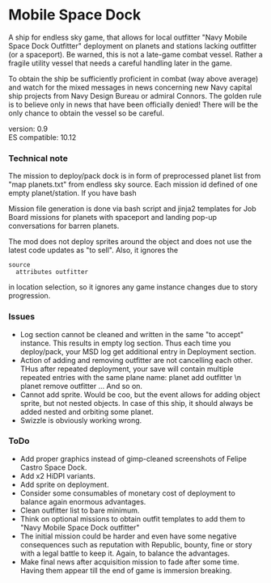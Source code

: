 # Mobile Space Dock #

A ship for endless sky game, that allows for local outfitter "Navy Mobile Space Dock Outfitter" deployment on planets 
and stations lacking outfitter (or a spaceport). Be warned, this is not a late-game combat vessel. Rather a fragile
utility vessel that needs a careful handling later in the game.   

To obtain the ship be sufficiently proficient in combat (way above average) and watch for the mixed messages in news
concerning new Navy capital ship projects from Navy Design Bureau or admiral Connors. The golden rule is to believe only
in news that have been officially denied! There will be the only chance to obtain the vessel so be careful.

version: 0.9\
ES compatible: 10.12

### Technical note ###
The mission to deploy/pack dock is in form of preprocessed planet list from "map planets.txt" from endless sky source. 
Each mission id defined of one empty planet/station. If you have bash

Mission file generation is done via bash script and jinja2 templates for Job Board missions for planets with spaceport
and landing pop-up conversations for barren planets.

The mod does not deploy sprites around the object and does not use the latest code updates as "to sell". Also, it 
ignores the 

    source
      attributes outfitter

in location selection, so it ignores any game instance changes due to story progression.

### Issues ###
* Log section cannot be cleaned and written in the same "to accept" instance. This results in empty log section. Thus
each time you deploy/pack, your MSD log get additional entry in Deployment section.
* Action of adding and removing outfitter are not cancelling each other. THus after repeated deployment, your save will 
contain multiple repeated entries with the same plane name: planet add outfitter \n planet remove outfitter ... And so 
on. 
* Cannot add sprite. Would be coo, but the event allows for adding object sprite, but not nested objects. In case of
this ship, it should always be added nested and orbiting some planet. 
* Swizzle is obviously working wrong.

### ToDo ###
* Add proper graphics instead of gimp-cleaned screenshots of Felipe Castro Space Dock.
* Add x2 HiDPI variants.
* Add sprite on deployment.
* Consider some consumables of monetary cost of deployment to balance again enormous advantages.
* Clean outfitter list to bare minimum.
* Think on optional missions to obtain outfit templates to add them to "Navy Mobile Space Dock outfitter"
* The initial mission could be harder and even have some negative consequences such as reputation with Republic, bounty, 
fine or story with a legal battle to keep it. Again, to balance the advantages.
* Make final news after acquisition mission to fade after some time. Having them appear till the end of game is immersion
breaking.
